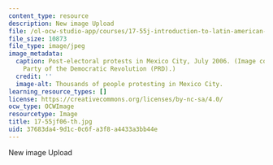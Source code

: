 ```yaml
---
content_type: resource
description: New image Upload
file: /ol-ocw-studio-app/courses/17-55j-introduction-to-latin-american-studies-fall-2006/37683da49d1c0c6fa3f8a4433a3bb44e_17-55jf06-th.jpg
file_size: 10873
file_type: image/jpeg
image_metadata:
  caption: Post-electoral protests in Mexico City, July 2006. (Image courtesy of the
    Party of the Democratic Revolution (PRD).)
  credit: ''
  image-alt: Thousands of people protesting in Mexico City.
learning_resource_types: []
license: https://creativecommons.org/licenses/by-nc-sa/4.0/
ocw_type: OCWImage
resourcetype: Image
title: 17-55jf06-th.jpg
uid: 37683da4-9d1c-0c6f-a3f8-a4433a3bb44e
---
```

New image Upload